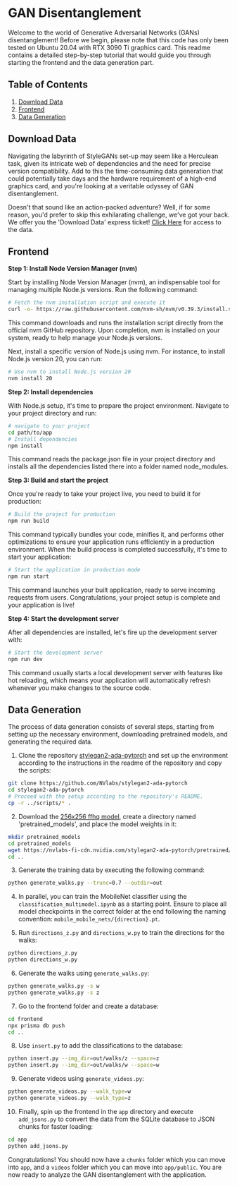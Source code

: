# GAN Disentanglement

Welcome to the world of Generative Adversarial Networks (GANs) disentanglement! Before we begin, please note that this code has only been tested on Ubuntu 20.04 with RTX 3090 Ti graphics card.
This readme contains a detailed step-by-step tutorial that would guide you through starting the frontend and the data generation part.

## Table of Contents
1. [Download Data](#download-data)
2. [Frontend](#frontend)
3. [Data Generation](#data-generation)

## Download Data <a name="download-data"></a>

Navigating the labyrinth of StyleGANs set-up may seem like a Herculean task, given its intricate web of dependencies and the need for precise version compatibility.
Add to this the time-consuming data generation that could potentially take days and the hardware requirement of a high-end graphics card, and you're looking at a veritable odyssey of GAN disentanglement. 

Doesn't that sound like an action-packed adventure?
Well, if for some reason, you'd prefer to skip this exhilarating challenge, we've got your back.
We offer you the 'Download Data' express ticket!
[Click Here](https://owncloud.tuwien.ac.at/index.php/s/CWduw7BT5vUYMB9) for access to the data.


## Frontend <a name="frontend"></a>

**Step 1: Install Node Version Manager (nvm)**

Start by installing Node Version Manager (nvm), an indispensable tool for managing multiple Node.js versions. Run the following command:

```bash
# Fetch the nvm installation script and execute it
curl -o- https://raw.githubusercontent.com/nvm-sh/nvm/v0.39.3/install.sh | bash
```

This command downloads and runs the installation script directly from the official nvm GitHub repository. Upon completion, nvm is installed on your system, ready to help manage your Node.js versions.

Next, install a specific version of Node.js using nvm. For instance, to install Node.js version 20, you can run:

```bash
# Use nvm to install Node.js version 20
nvm install 20
```

**Step 2: Install dependencies**

With Node.js setup, it's time to prepare the project environment. Navigate to your project directory and run:

```bash
# navigate to your project
cd path/to/app
# Install dependencies
npm install
```

This command reads the package.json file in your project directory and installs all the dependencies listed there into a folder named node_modules.

**Step 3: Build and start the project**

Once you're ready to take your project live, you need to build it for production:

```bash
# Build the project for production
npm run build
```

This command typically bundles your code, minifies it, and performs other optimizations to ensure your application runs efficiently in a production environment. When the build process is completed successfully, it's time to start your application:

```bash
# Start the application in production mode
npm run start
```

This command launches your built application, ready to serve incoming requests from users. Congratulations, your project setup is complete and your application is live!

**Step 4: Start the development server**

After all dependencies are installed, let's fire up the development server with:

```bash
# Start the development server
npm run dev
```

This command usually starts a local development server with features like hot reloading, which means your application will automatically refresh whenever you make changes to the source code.


## Data Generation <a name="data-generation"></a>

The process of data generation consists of several steps, starting from setting up the necessary environment, downloading pretrained models, and generating the required data. 

1. Clone the repository [stylegan2-ada-pytorch](https://github.com/NVlabs/stylegan2-ada-pytorch) and set up the environment according to the instructions in the readme of the repository and copy the scripts:

```bash
git clone https://github.com/NVlabs/stylegan2-ada-pytorch
cd stylegan2-ada-pytorch
# Proceed with the setup according to the repository's README.
cp -r ../scripts/* .
```

2. Download the [256x256 ffhq model](https://nvlabs-fi-cdn.nvidia.com/stylegan2-ada-pytorch/pretrained/transfer-learning-source-nets/ffhq-res256-mirror-paper256-noaug.pkl), create a directory named 'pretrained_models', and place the model weights in it:

```bash
mkdir pretrained_models
cd pretrained_models
wget https://nvlabs-fi-cdn.nvidia.com/stylegan2-ada-pytorch/pretrained/transfer-learning-source-nets/ffhq-res256-mirror-paper256-noaug.pkl -O ffhq.pkl
cd ..
```

3. Generate the training data by executing the following command:

```bash
python generate_walks.py --trunc=0.7 --outdir=out
```

4. In parallel, you can train the MobileNet classifier using the `classification_multimodel.ipynb` as a starting point. Ensure to place all model checkpoints in the correct folder at the end following the naming convention: `mobile_mobile_nets/{direction}.pt`.

5. Run `directions_z.py` and `directions_w.py` to train the directions for the walks:

```bash
python directions_z.py
python directions_w.py
```

6. Generate the walks using `generate_walks.py`:

```bash
python generate_walks.py -s w
python generate_walks.py -s z
```

7. Go to the frontend folder and create a database:

```bash
cd frontend
npx prisma db push
cd ..
```

8. Use `insert.py` to add the classifications to the database:

```bash
python insert.py --img_dir=out/walks/z --space=z
python insert.py --img_dir=out/walks/w --space=w
```

9. Generate videos using `generate_videos.py`:

```bash
python generate_videos.py --walk_type=w
python generate_videos.py --walk_type=z
```

10. Finally, spin up the frontend in the `app` directory and execute `add_jsons.py` to convert the data from the SQLite database to JSON chunks for faster loading:

```bash
cd app
python add_jsons.py
```

Congratulations! You should now have a `chunks` folder which you can move into `app`, and a `videos` folder which you can move into `app/public`. You are now ready to analyze the GAN disentanglement with the application.
